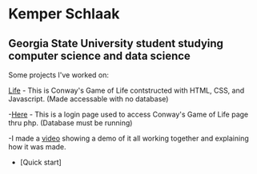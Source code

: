 # Kemper Schlaak
## Georgia State University student studying computer science and data science

Some projects I've worked on:



[Life](life/life.html) - This is Conway's Game of Life contstructed with HTML, CSS, and Javascript. (Made accessable with no database)

-[Here](life/login.php)  - This is a login page used to access Conway's Game of Life page thru php. (Database must be running)

-I made a [video](https://www.youtube.com/watch?v=6erkLc7cwDs&t=16s) showing a demo of it all working together and explaining how it was made.

- [Quick start]
